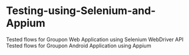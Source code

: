 # Testing-using-Selenium-and-Appium
Tested flows for Groupon Web Application using Selenium WebDriver API
<br/>Tested flows for Groupon Android Application using Appium
